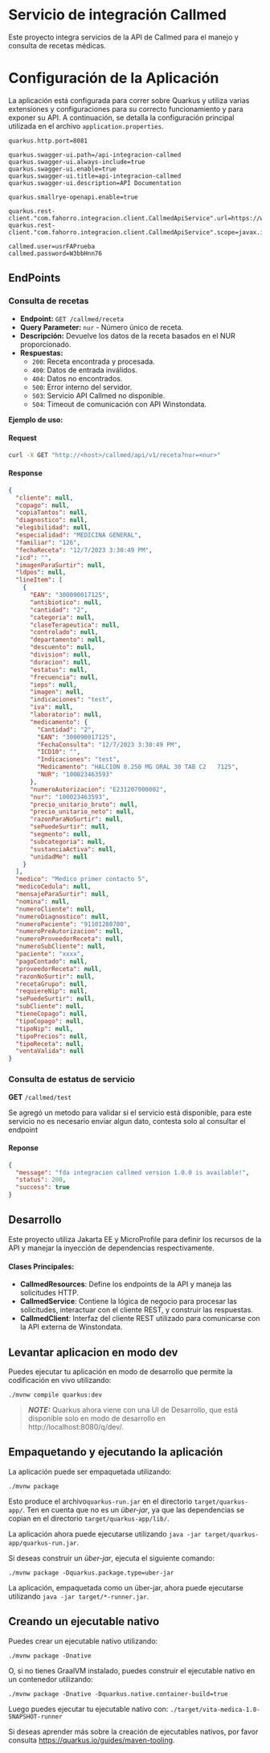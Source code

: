 # Servicio de integración Callmed

Este proyecto integra servicios de la API de Callmed para el manejo y 
consulta de recetas médicas.

# Configuración de la Aplicación

La aplicación está configurada para correr sobre Quarkus y utiliza varias extensiones y configuraciones para su correcto funcionamiento y para exponer su API. A continuación, se detalla la configuración principal utilizada en el archivo `application.properties`.


```properties
quarkus.http.port=8081

quarkus.swagger-ui.path=/api-integracion-callmed
quarkus.swagger-ui.always-include=true
quarkus.swagger-ui.enable=true
quarkus.swagger-ui.title=api-integracion-callmed
quarkus.swagger-ui.description=API Documentation

quarkus.smallrye-openapi.enable=true

quarkus.rest-client."com.fahorro.integracion.client.CallmedApiService".url=https://www.winstondata.com.mx/SUSE2
quarkus.rest-client."com.fahorro.integracion.client.CallmedApiService".scope=javax.inject.Singleton

callmed.user=usrFAPrueba
callmed.password=W3bbHnn76
```

## EndPoints

### Consulta de recetas

- **Endpoint:** `GET /callmed/receta`
- **Query Parameter:** `nur` - Número único de receta.
- **Descripción:** Devuelve los datos de la receta basados en el NUR proporcionado.
- **Respuestas:**
    - `200`: Receta encontrada y procesada.
    - `400`: Datos de entrada inválidos.
    - `404`: Datos no encontrados.
    - `500`: Error interno del servidor.
    - `503`: Servicio API Callmed no disponible.
    - `504`: Timeout de comunicación con API Winstondata.

**Ejemplo de uso:**
#### Request

```bash
curl -X GET "http://<host>/callmed/api/v1/receta?nur=<nur>"
```
#### Response

```json
{
  "cliente": null,
  "copago": null,
  "copiaTantos": null,
  "diagnostico": null,
  "elegibilidad": null,
  "especialidad": "MEDICINA GENERAL",
  "familiar": "126",
  "fechaReceta": "12/7/2023 3:30:49 PM",
  "icd": "",
  "imagenParaSurtir": null,
  "ldpos": null,
  "lineItem": [
    {
      "EAN": "300090017125",
      "antibiotico": null,
      "cantidad": "2",
      "categoria": null,
      "claseTerapeutica": null,
      "controlado": null,
      "departamento": null,
      "descuento": null,
      "division": null,
      "duracion": null,
      "estatus": null,
      "frecuencia": null,
      "ieps": null,
      "imagen": null,
      "indicaciones": "test",
      "iva": null,
      "laboratorio": null,
      "medicamento": {
        "Cantidad": "2",
        "EAN": "300090017125",
        "FechaConsulta": "12/7/2023 3:30:49 PM",
        "ICD10": "",
        "Indicaciones": "test",
        "Medicamento": "HALCION 0.250 MG ORAL 30 TAB C2   7125",
        "NUR": "100023463593"
      },
      "numeroAutorizacion": "E231207000002",
      "nur": "100023463593",
      "precio_unitario_bruto": null,
      "precio_unitario_neto": null,
      "razonParaNoSurtir": null,
      "sePuedeSurtir": null,
      "segmento": null,
      "subcategoria": null,
      "sustanciaActiva": null,
      "unidadMe": null
    }
  ],
  "medico": "Medico primer contacto 5",
  "medicoCedula": null,
  "mensajeParaSurtir": null,
  "nomina": null,
  "numeroCliente": null,
  "numeroDiagnostico": null,
  "numeroPaciente": "91101280700",
  "numeroPreAutorizacion": null,
  "numeroProveedorReceta": null,
  "numeroSubCliente": null,
  "paciente": "xxxx",
  "pagoContado": null,
  "proveedorReceta": null,
  "razonNoSurtir": null,
  "recetaGrupo": null,
  "requiereNip": null,
  "sePuedeSurtir": null,
  "subCliente": null,
  "tieneCopago": null,
  "tipoCopago": null,
  "tipoNip": null,
  "tipoPrecios": null,
  "tipoReceta": null,
  "ventaValida": null
}
```

### Consulta de estatus de servicio

**GET** `/callmed/test`

Se agregó un metodo para validar si el servicio está disponible,
para este servicio no es necesario enviar algun dato, contesta solo al consultar el endpoint

#### Reponse

```json
{
  "message": "fda integracion callmed version 1.0.0 is available!",
  "status": 200,
  "success": true
}
```

## Desarrollo

Este proyecto utiliza Jakarta EE y MicroProfile para definir los recursos de la API y manejar la inyección de dependencias respectivamente.

#### Clases Principales:

- **CallmedResources**: Define los endpoints de la API y maneja las solicitudes HTTP.
- **CallmedService**: Contiene la lógica de negocio para procesar las solicitudes, interactuar con el cliente REST, y construir las respuestas.
- **CallmedClient**: Interfaz del cliente REST utilizado para comunicarse con la API externa de Winstondata.




## Levantar aplicacion en modo dev

Puedes ejecutar tu aplicación en modo de desarrollo que permite la codificación en vivo utilizando:

```shell script
./mvnw compile quarkus:dev
```

> **_NOTE:_**  Quarkus ahora viene con una UI de Desarrollo, que está disponible solo en modo de desarrollo en http://localhost:8080/q/dev/.

## Empaquetando y ejecutando la aplicación

La aplicación puede ser empaquetada utilizando:

```shell script
./mvnw package
```

Esto produce el archivo`quarkus-run.jar` en el directorio `target/quarkus-app/`.
Ten en cuenta que no es un _über-jar_, ya que las dependencias se copian en el directorio `target/quarkus-app/lib/`.

La aplicación ahora puede ejecutarse utilizando `java -jar target/quarkus-app/quarkus-run.jar`.

Si deseas construir un _über-jar_, ejecuta el siguiente comando:

```shell script
./mvnw package -Dquarkus.package.type=uber-jar
```

La aplicación, empaquetada como un über-jar, ahora puede ejecutarse utilizando `java -jar target/*-runner.jar`.

## Creando un ejecutable nativo

Puedes crear un ejecutable nativo utilizando:

```shell script
./mvnw package -Dnative
```

O, si no tienes GraalVM instalado, puedes construir el ejecutable nativo en un contenedor utilizando:

```shell script
./mvnw package -Dnative -Dquarkus.native.container-build=true
```

Luego puedes ejecutar tu ejecutable nativo con: `./target/vita-medica-1.0-SNAPSHOT-runner`

Si deseas aprender más sobre la creación de ejecutables nativos, por favor consulta  https://quarkus.io/guides/maven-tooling.

